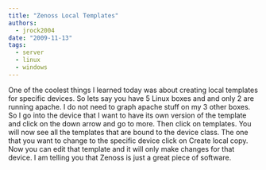 ```yaml
---
title: "Zenoss Local Templates"
authors:
  - jrock2004
date: "2009-11-13"
tags:
  - server
  - linux
  - windows
---
```


One of the coolest things I learned today was about creating local templates for specific devices. So lets say you have 5 Linux boxes and and only 2 are running apache. I do not need to graph apache stuff on my 3 other boxes. So I go into the device that I want to have its own version of the template and click on the down arrow and go to more. Then click on templates. You will now see all the templates that are bound to the device class. The one that you want to change to the specific device click on Create local copy. Now you can edit that template and it will only make changes for that device. I am telling you that Zenoss is just a great piece of software.

